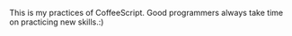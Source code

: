 This is my practices of CoffeeScript. Good programmers always take time on practicing new skills.:) 
